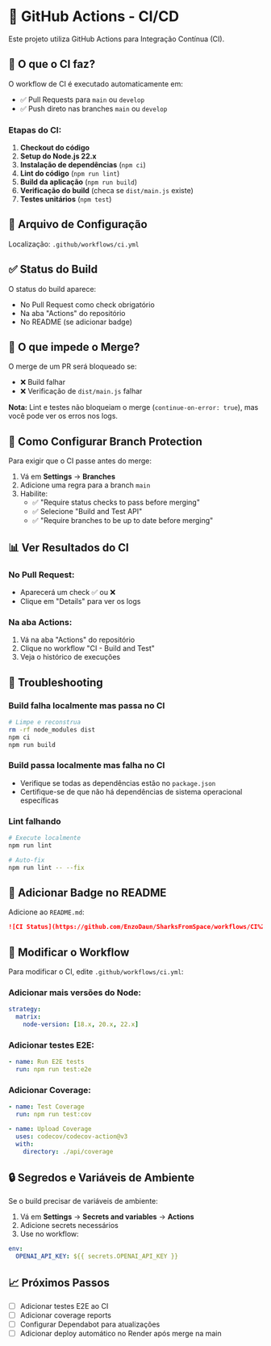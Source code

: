 # 🔄 GitHub Actions - CI/CD

Este projeto utiliza GitHub Actions para Integração Contínua (CI).

## 🎯 O que o CI faz?

O workflow de CI é executado automaticamente em:
- ✅ Pull Requests para `main` ou `develop`
- ✅ Push direto nas branches `main` ou `develop`

### Etapas do CI:

1. **Checkout do código**
2. **Setup do Node.js 22.x**
3. **Instalação de dependências** (`npm ci`)
4. **Lint do código** (`npm run lint`)
5. **Build da aplicação** (`npm run build`)
6. **Verificação do build** (checa se `dist/main.js` existe)
7. **Testes unitários** (`npm test`)

## 📁 Arquivo de Configuração

Localização: `.github/workflows/ci.yml`

## ✅ Status do Build

O status do build aparece:
- No Pull Request como check obrigatório
- Na aba "Actions" do repositório
- No README (se adicionar badge)

## 🚫 O que impede o Merge?

O merge de um PR será bloqueado se:
- ❌ Build falhar
- ❌ Verificação de `dist/main.js` falhar

**Nota:** Lint e testes não bloqueiam o merge (`continue-on-error: true`), mas você pode ver os erros nos logs.

## 🔧 Como Configurar Branch Protection

Para exigir que o CI passe antes do merge:

1. Vá em **Settings** → **Branches**
2. Adicione uma regra para a branch `main`
3. Habilite:
   - ✅ "Require status checks to pass before merging"
   - ✅ Selecione "Build and Test API"
   - ✅ "Require branches to be up to date before merging"

## 📊 Ver Resultados do CI

### No Pull Request:
- Aparecerá um check ✅ ou ❌
- Clique em "Details" para ver os logs

### Na aba Actions:
1. Vá na aba "Actions" do repositório
2. Clique no workflow "CI - Build and Test"
3. Veja o histórico de execuções

## 🐛 Troubleshooting

### Build falha localmente mas passa no CI
```bash
# Limpe e reconstrua
rm -rf node_modules dist
npm ci
npm run build
```

### Build passa localmente mas falha no CI
- Verifique se todas as dependências estão no `package.json`
- Certifique-se de que não há dependências de sistema operacional específicas

### Lint falhando
```bash
# Execute localmente
npm run lint

# Auto-fix
npm run lint -- --fix
```

## 🚀 Adicionar Badge no README

Adicione ao `README.md`:

```markdown
![CI Status](https://github.com/EnzoDaun/SharksFromSpace/workflows/CI%20-%20Build%20and%20Test/badge.svg)
```

## 📝 Modificar o Workflow

Para modificar o CI, edite `.github/workflows/ci.yml`:

### Adicionar mais versões do Node:
```yaml
strategy:
  matrix:
    node-version: [18.x, 20.x, 22.x]
```

### Adicionar testes E2E:
```yaml
- name: Run E2E tests
  run: npm run test:e2e
```

### Adicionar Coverage:
```yaml
- name: Test Coverage
  run: npm run test:cov

- name: Upload Coverage
  uses: codecov/codecov-action@v3
  with:
    directory: ./api/coverage
```

## 🔒 Segredos e Variáveis de Ambiente

Se o build precisar de variáveis de ambiente:

1. Vá em **Settings** → **Secrets and variables** → **Actions**
2. Adicione secrets necessários
3. Use no workflow:
```yaml
env:
  OPENAI_API_KEY: ${{ secrets.OPENAI_API_KEY }}
```

## 📈 Próximos Passos

- [ ] Adicionar testes E2E ao CI
- [ ] Adicionar coverage reports
- [ ] Configurar Dependabot para atualizações
- [ ] Adicionar deploy automático no Render após merge na main
